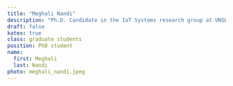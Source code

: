 ```yaml
---
title: "Meghali Nandi"
description: "Ph.D. Candidate in the IoT Systems research group at UNSW"
draft: false
katex: true
class: graduate students
position: PhD student
name: 
  first: Meghali
  last: Nandi
photo: meghali_nandi.jpeg
---
```

